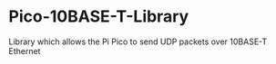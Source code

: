 # Pico-10BASE-T-Library
Library which allows the Pi Pico to send UDP packets over 10BASE-T Ethernet

